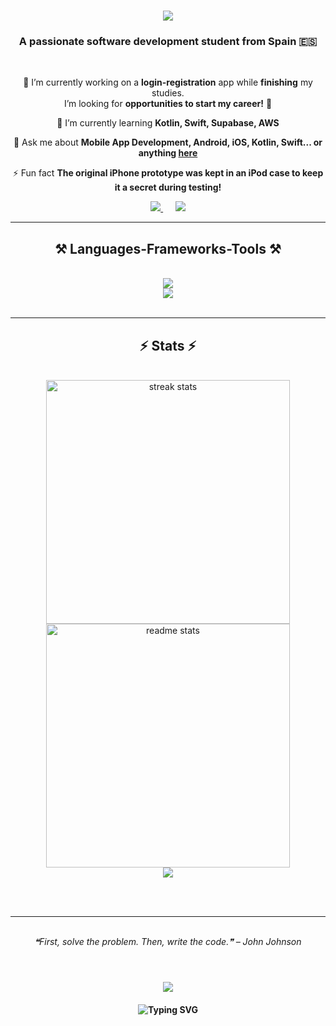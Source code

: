 <h1 align="center">
    <img src="https://readme-typing-svg.herokuapp.com/?font=Roboto+Slab&size=35&center=true&vCenter=true&width=500&height=70&duration=3500&lines=Hi+There!+👋;+I'm+Maroua+Ezzaki!;" />
</h1>

<h3 align="center">A passionate software development student from Spain 🇪🇸</h3>

<br/>

<div align="center">


 🔭 I’m currently working on a **login-registration** app while **finishing** my studies. 
             <br>I’m looking for **opportunities to start my career!** 💼

 <!--
 🔭 I’m currently working on **a login-registration app** in my final year of studies, looking for **opportunities to start my career!** 💼
 -->
 🌱 I’m currently learning **Kotlin, Swift, Supabase, AWS**

💬 Ask me about **Mobile App Development, Android, iOS, Kotlin, Swift... or anything [here](https://github.com/marouaEzzaki/marouaEzzaki/issues)**

⚡ Fun fact **The original iPhone prototype was kept in an iPod case to keep it a secret during testing!**

</div>


<div align="center"> 
 <a href="mailto:marouaezzaki23@gmail.com">
    <img src="https://img.shields.io/badge/Gmail-333333?style=for-the-badge&logo=gmail&logoColor=red" />
  </a>
  &nbsp;&nbsp;&nbsp;&nbsp; <!-- Añadir 4 espacios entre los botones -->
  <a href="https://linkedin.com/in/marouaezzakikadmiri" target="_blank">
    <img src="https://img.shields.io/badge/LinkedIn-0077B5?style=for-the-badge&logo=linkedin&logoColor=white" />
  </a>
</div>

<hr/>

<h2 align="center">⚒️ Languages-Frameworks-Tools ⚒️</h2>
<br/>
<div align="center">
    <img src="https://skillicons.dev/icons?i=figma,github,react,androidstudio,java,kotlin,swift,css,git" /><br>
    <img src="https://skillicons.dev/icons?i=typescript,javascript,python,php,mysql,firebase,tailwind,bootstrap,nodejs,mongodb" /><br>
</div>

<br/>
<hr/>


<h2 align="center">⚡ Stats ⚡</h2> <!--aqui podría poner mi nombre-->
<br>
<div align="center">
  <img width="390" src="https://github-readme-streak-stats.herokuapp.com/?user=marouaEzzaki&count_private=true&theme=react&border_radius=10" alt="streak stats"/>
  <img width="390" src="https://github-readme-stats.vercel.app/api?username=marouaEzzaki&count_private=true&show_icons=true&theme=react&rank_icon=github&border_radius=10" alt="readme stats" />
  <br/>

   <img src ="https://github-readme-stats.vercel.app/api/top-langs/?username=marouaEzzaki&layout=compact&hide_border=true&theme=merko&bg_color=00000000&langs_count=8">
<!--<img width="325" align="center" src="https://github-readme-stats.vercel.app/api/top-langs/?username=marouaEzzaki&hide=HTML&langs_count=8&layout=compact&theme=react&border_radius=10&size_weight=0.5&count_weight=0.5&exclude_repo=github-readme-stats" alt="top langs" />
-->

</div>

<br/><br/>

<hr/>

<br/>


<div align="center">
  <i>❝First, solve the problem. Then, write the code.❞ – John Johnson</i>
</div>

<br/>

<h1 align="center">
    <img src="https://readme-typing-svg.herokuapp.com/?font=Roboto+Slab&size=20&center=true&vCenter=true&width=500&height=70&duration=4500&lines=Thanks+for+visiting!👋;+Shoot+me+a+message+on+LINKEDIN+or+Email+me;+I'm+always+down+to+Collaborate" />
</h1>

<h4 align="center">
   <img src="https://readme-typing-svg.herokuapp.com?font=Fira+Code&weight=500&size=16&duration=4980&pause=1099&color=FFFFFF&vCenter=true&random=false&width=550&lines=Explore+my+repos+below.+Let's+build+something+together!+🤝" alt="Typing SVG"/> 
</h4>

 
<!--
**marouaEzzaki/marouaEzzaki** is a ✨ _special_ ✨ repository because its `README.md` (this file) appears on your GitHub profile.

Here are some ideas to get you started:

- 🔭 I’m currently working on ...
- 🌱 I’m currently learning ...
- 👯 I’m looking to collaborate on ...
- 🤔 I’m looking for help with ...
- 💬 Ask me about ...
- 📫 How to reach me: ...
- 😄 Pronouns: ...
- ⚡ Fun fact: ...
-->
